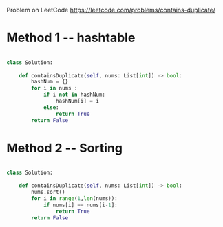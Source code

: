 Problem on LeetCode
https://leetcode.com/problems/contains-duplicate/

# Method 1 --  hashtable

```python
    
class Solution:
    
    def containsDuplicate(self, nums: List[int]) -> bool:        
        hashNum = {}
        for i in nums :
            if i not in hashNum:
                hashNum[i] = i
            else:
                return True                                             
        return False 
```     

 # Method 2 -- Sorting
 
```python
    
class Solution:
    
    def containsDuplicate(self, nums: List[int]) -> bool:
        nums.sort()
        for i in range(1,len(nums)):
            if nums[i] == nums[i-1]:
                return True
        return False
```


          

